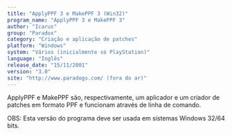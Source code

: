 ```yaml
---
title: "ApplyPPF 3 e MakePPF 3 (Win32)"
program_name: "ApplyPPF 3 e MakePPF 3"
author: "Icarus"
group: "Paradox"
category: "Criação e aplicação de patches"
platform: "Windows"
system: "Vários (inicialmente só PlayStation)"
language: "Inglês"
release_date: "15/11/2001"
version: "3.0"
site: "http://www.paradogs.com/ (fora do ar)"
---
```

ApplyPPF e MakePPF são, respectivamente, um aplicador e um criador de patches em formato PPF e funcionam através de linha de comando.

OBS: Esta versão do programa deve ser usada em sistemas Windows 32/64 bits.
